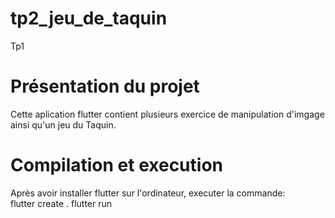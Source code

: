 # tp2_jeu_de_taquin


Tp1
# Présentation du projet
Cette aplication flutter contient plusieurs exercice de manipulation d'imgage ainsi qu'un jeu du Taquin.

# Compilation et execution

Après avoir installer flutter sur l'ordinateur, executer la commande:  
flutter create .
flutter run